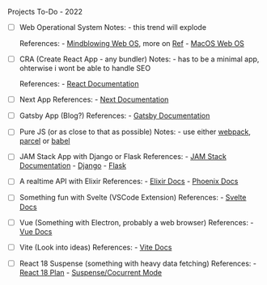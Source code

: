 Projects To-Do - 2022

- [ ] Web Operational System
	Notes:
		- this trend will explode

	References:
		- [Mindblowing Web OS](https://rauno.me/), more on [Ref](https://www.instagram.com/p/CYBoLtygJ9j/)
		- [MacOS Web OS](https://macos.vercel.app/)

- [ ] CRA (Create React App - any bundler)
	Notes:
		- has to be a minimal app, ohterwise i wont be able to handle SEO
	
	References:
		- [React Documentation](https://reactjs.org/)

- [ ] Next App
	References:
		- [Next Documentation](https://nextjs.org/)

- [ ] Gatsby App (Blog?)
	References:
		- [Gatsby Documentation](https://www.gatsbyjs.com/)

- [ ] Pure JS (or as close to that as possible)
	Notes:
		- use either [webpack](https://webpack.js.org/), [parcel](https://parceljs.org/) or [babel](https://babeljs.io/)

- [ ] JAM Stack App with Django or Flask
	References:
		- [JAM Stack Documentation](https://jamstack.org/)
		- [Django](https://www.djangoproject.com/)
		- [Flask](https://flask.palletsprojects.com/en/2.0.x/)

- [ ] A realtime API with Elixir
	References:
		- [Elixir Docs](https://elixir-lang.org/)
		- [Phoenix Docs](https://www.phoenixframework.org/)

- [ ] Something fun with Svelte (VSCode Extension)
	References:
		- [Svelte Docs](https://svelte.dev/)

- [ ] Vue (Something with Electron, probably a web browser)
	References:
		- [Vue Docs](https://vuejs.org/)

- [ ] Vite (Look into ideas)
	References:
		- [Vite Docs](https://vitejs.dev/)

- [ ] React 18 Suspense (something with heavy data fetching)
	References:
		- [React 18 Plan](https://reactjs.org/blog/2021/06/08/the-plan-for-react-18.html)
		- [Suspense/Cocurrent Mode](https://reactjs.org/docs/concurrent-mode-suspense.html)
 
